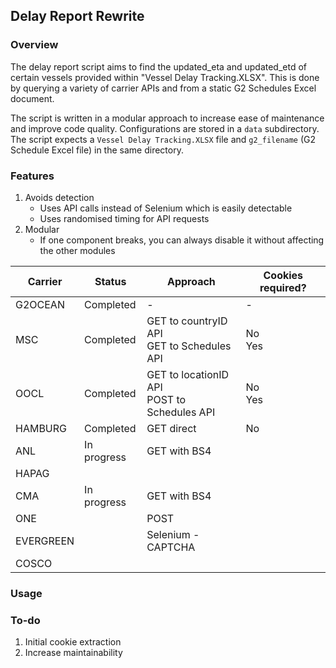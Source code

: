## Delay Report Rewrite

### Overview

The delay report script aims to find the updated_eta and updated_etd of certain vessels provided within "Vessel Delay Tracking.XLSX". This is done by querying a variety of carrier APIs and from a static G2 Schedules Excel document.

The script is written in a modular approach to increase ease of maintenance and improve code quality. Configurations are stored in a `data` subdirectory. The script expects a `Vessel Delay Tracking.XLSX` file and `g2_filename` (G2 Schedule Excel file) in the same directory.

### Features

1. Avoids detection
   - Uses API calls instead of Selenium which is easily detectable
   - Uses randomised timing for API requests
2. Modular
   - If one component breaks, you can always disable it without affecting the other modules

| Carrier   | Status      | Approach                                         | Cookies required? |
| --------- | ----------- | ------------------------------------------------ | ----------------- |
| G2OCEAN   | Completed   | -                                                | -                 |
| MSC       | Completed   | GET to countryID API <br> GET to Schedules API   | No <br> Yes       |
| OOCL      | Completed   | GET to locationID API <br> POST to Schedules API | No <br> Yes       |
| HAMBURG   | Completed   | GET direct                                       | No                |
| ANL       | In progress | GET with BS4                                     |                   |
| HAPAG     |             |                                                  |                   |
| CMA       | In progress | GET with BS4                                     |                   |
| ONE       |             | POST                                             |                   |
| EVERGREEN |             | Selenium - CAPTCHA                               |                   |
| COSCO     |             |                                                  |                   |

### Usage

### To-do

1. Initial cookie extraction
2. Increase maintainability
